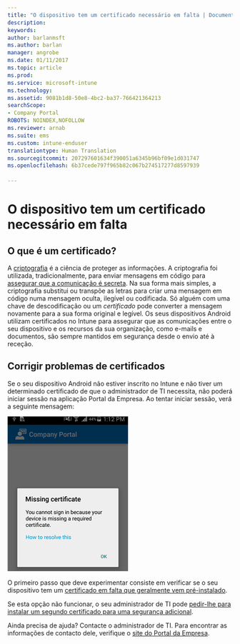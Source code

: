 ```yaml
---
title: "O dispositivo tem um certificado necessário em falta | Documentos da Microsoft"
description: 
keywords: 
author: barlanmsft
ms.author: barlan
manager: angrobe
ms.date: 01/11/2017
ms.topic: article
ms.prod: 
ms.service: microsoft-intune
ms.technology: 
ms.assetid: 9081b1d8-50e8-4bc2-ba37-766421364213
searchScope:
- Company Portal
ROBOTS: NOINDEX,NOFOLLOW
ms.reviewer: arnab
ms.suite: ems
ms.custom: intune-enduser
translationtype: Human Translation
ms.sourcegitcommit: 207297601634f390051a6345b96bf09e1d031747
ms.openlocfilehash: 6b37cede797f965b82c067b274517277d8597939

---
```



# <a name="your-device-is-missing-a-required-certificate"></a>O dispositivo tem um certificado necessário em falta

## <a name="whats-a-certificate"></a>O que é um certificado?

A [criptografia](https://technet.microsoft.com/en-us/library/cc962030.aspx) é a ciência de proteger as informações. A criptografia foi utilizada, tradicionalmente, para enviar mensagens em código para [assegurar que a comunicação é secreta](https://technet.microsoft.com/en-us/library/cc962019.aspx). Na sua forma mais simples, a criptografia substitui ou transpõe as letras para criar uma mensagem em código numa mensagem oculta, ilegível ou codificada. Só alguém com uma chave de descodificação ou um _certificado_ pode converter a mensagem novamente para a sua forma original e legível. Os seus dispositivos Android utilizam certificados no Intune para assegurar que as comunicações entre o seu dispositivo e os recursos da sua organização, como e-mails e documentos, são sempre mantidos em segurança desde o envio até à receção.

## <a name="fixing-certificate-issues"></a>Corrigir problemas de certificados

Se o seu dispositivo Android não estiver inscrito no Intune e não tiver um determinado certificado de que o administrador de TI necessita, não poderá iniciar sessão na aplicação Portal da Empresa. Ao tentar iniciar sessão, verá a seguinte mensagem:

![screenshot-error-message-about-missing-certificate](./media/andr-cert_install-1-cert_missing.png)

O primeiro passo que deve experimentar consiste em verificar se o seu dispositivo tem um [certificado em falta que geralmente vem pré-instalado](your-device-is-missing-a-preinstalled-certificate-android.md).

Se esta opção não funcionar, o seu administrador de TI pode [pedir-lhe para instalar um segundo certificado para uma segurança adicional](your-device-is-missing-an-IT-required-certificate-android.md).

Ainda precisa de ajuda? Contacte o administrador de TI. Para encontrar as informações de contacto dele, verifique o [site do Portal da Empresa](http://portal.manage.microsoft.com).



<!--HONumber=Jan17_HO2-->


